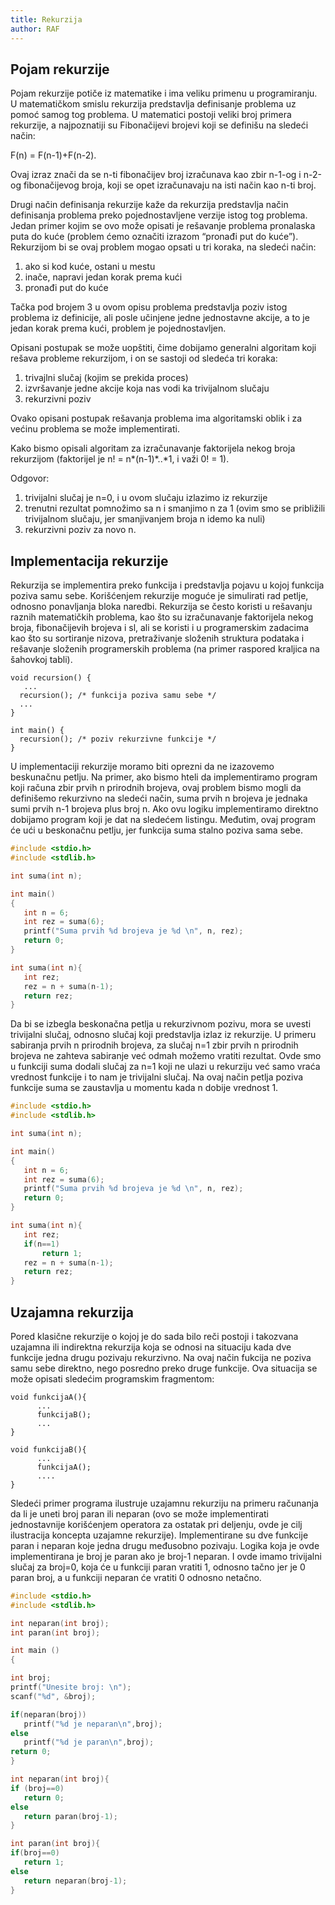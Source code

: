 ```yaml
---
title: Rekurzija
author: RAF
---
```


## Pojam rekurzije

Pojam rekurzije potiče iz matematike i ima veliku primenu u programiranju. U matematičkom smislu rekurzija predstavlja definisanje problema uz pomoć samog tog problema. U matematici postoji veliki broj primera rekurzije, a najpoznatiji su Fibonačijevi brojevi koji se definišu na sledeći način:

F(n) = F(n-1)+F(n-2). 

Ovaj izraz znači da se n-ti fibonačijev broj izračunava kao zbir n-1-og i n-2-og fibonačijevog broja, koji se opet izračunavaju na isti način kao n-ti broj.

Drugi način definisanja rekurzije kaže da rekurzija predstavlja način definisanja problema preko pojednostavljene verzije istog tog problema. Jedan primer kojim se ovo može opisati je rešavanje problema pronalaska puta do kuće (problem ćemo označiti izrazom “pronađi put do kuće”). Rekurzijom bi se ovaj problem mogao opsati u tri koraka, na sledeći način:

1.	ako si kod kuće, ostani u mestu
2.	inače, napravi jedan korak prema kući
3.	pronađi put do kuće

Tačka pod brojem 3 u ovom opisu problema predstavlja poziv istog problema iz definicije, ali posle učinjene jedne jednostavne akcije, a to je jedan korak prema kući, problem je pojednostavljen. 

Opisani postupak se može uopštiti, čime dobijamo generalni algoritam koji rešava probleme rekurzijom, i on se sastoji od sledeća tri koraka:

1.	trivajlni slučaj (kojim se prekida proces)
2.	izvršavanje jedne akcije koja nas vodi ka trivijalnom slučaju
3.	rekurzivni poziv

Ovako opisani postupak rešavanja problema ima algoritamski oblik i za većinu problema se može implementirati. 

Kako bismo opisali algoritam za izračunavanje faktorijela nekog broja rekurzijom (faktorijel je n! = n*(n-1)*..*1, i važi 0! = 1).

Odgovor:
1.	trivijalni slučaj je n=0, i u ovom slučaju izlazimo iz rekurzije
2.	trenutni rezultat pomnožimo sa n i smanjimo n za 1 (ovim smo se približili trivijalnom slučaju, jer smanjivanjem broja n idemo ka nuli)
3.	rekurzivni poziv za novo n. 


## Implementacija rekurzije

Rekurzija se implementira preko funkcija i predstavlja pojavu u kojoj funkcija poziva samu sebe. Korišćenjem rekurzije moguće je simulirati rad petlje, odnosno ponavljanja bloka naredbi. Rekurzija se često koristi u rešavanju raznih matematičkih problema, kao što su izračunavanje faktorijela nekog broja, fibonačijevih brojeva i sl, ali se koristi i u programerskim zadacima kao što su sortiranje nizova, pretraživanje složenih struktura podataka i rešavanje složenih programerskih problema (na primer raspored kraljica na šahovkoj tabli).

```
void recursion() { 
   ...
  recursion(); /* funkcija poziva samu sebe */
  ...
}

int main() {  
  recursion(); /* poziv rekurzivne funkcije */	
}
```

U implementaciji rekurzije moramo biti oprezni da ne izazovemo beskunačnu petlju. Na primer, ako bismo hteli da implementiramo program koji računa zbir prvih n prirodnih brojeva, ovaj problem bismo mogli da definišemo rekurzivno na sledeći način, suma prvih n brojeva je jednaka sumi prvih n-1 brojeva plus broj n. Ako ovu logiku implementiramo direktno dobijamo program koji je dat na sledećem listingu. Međutim, ovaj program će ući u beskonačnu petlju, jer funkcija suma stalno poziva sama sebe.   

```c
#include <stdio.h>
#include <stdlib.h>

int suma(int n);

int main()
{
   int n = 6;
   int rez = suma(6);
   printf("Suma prvih %d brojeva je %d \n", n, rez);
   return 0;
}

int suma(int n){
   int rez;
   rez = n + suma(n-1);
   return rez;
}
```

Da bi se izbegla beskonačna petlja u rekurzivnom pozivu, mora se uvesti trivijalni slučaj, odnosno slučaj koji predstavlja izlaz iz rekurzije. U primeru sabiranja prvih n prirodnih brojeva, za slučaj n=1 zbir prvih n prirodnih brojeva ne zahteva sabiranje već odmah možemo vratiti rezultat. Ovde smo u funkciji suma dodali slučaj za n=1 koji ne ulazi u rekurziju već samo vraća vrednost funkcije i to nam je trivijalni slučaj. Na ovaj način petlja poziva funkcije suma se zaustavlja u momentu kada n dobije vrednost 1. 

```c
#include <stdio.h>
#include <stdlib.h>

int suma(int n);

int main()
{
   int n = 6;
   int rez = suma(6);
   printf("Suma prvih %d brojeva je %d \n", n, rez);
   return 0;
}

int suma(int n){
   int rez;
   if(n==1)
       return 1;
   rez = n + suma(n-1);
   return rez;
}
```


## Uzajamna rekurzija

Pored klasične rekurzije o kojoj je do sada bilo reči postoji i takozvana uzajamna ili indirektna rekurzija koja se odnosi na situaciju kada dve funkcije jedna drugu pozivaju rekurzivno. Na ovaj način fukcija ne poziva samu sebe direktno, nego posredno preko druge funkcije. Ova situacija se može opisati sledećim programskim fragmentom:


```
void funkcijaA(){	
      ...
      funkcijaB();
      ...
}

void funkcijaB(){
      ...
      funkcijaA();
      ....
}
```

Sledeći primer programa ilustruje uzajamnu rekurziju na primeru računanja da li je uneti broj paran ili neparan (ovo se može implementirati jednostavnije korišćenjem operatora za ostatak pri deljenju, ovde je cilj ilustracija koncepta uzajamne rekurzije). Implementirane su dve funkcije paran i neparan koje jedna drugu međusobno pozivaju. Logika koja je ovde implementirana je broj je paran ako je broj-1 neparan. I ovde imamo trivijalni slučaj za broj=0, koja će u funkciji paran vratiti 1, odnosno tačno jer je 0 paran broj, a u funkciji neparan će vratiti 0 odnosno netačno.

```c
#include <stdio.h>
#include <stdlib.h>

int neparan(int broj);
int paran(int broj);

int main ()
{

int broj;
printf("Unesite broj: \n");
scanf("%d", &broj);

if(neparan(broj))
   printf("%d je neparan\n",broj);
else
   printf("%d je paran\n",broj);
return 0;
}

int neparan(int broj){
if (broj==0)
   return 0;
else
   return paran(broj-1);
}

int paran(int broj){
if(broj==0)
   return 1;
else
   return neparan(broj-1);
}
```

<!--TODO: Inetersantni primeri primene rekurzije -->


